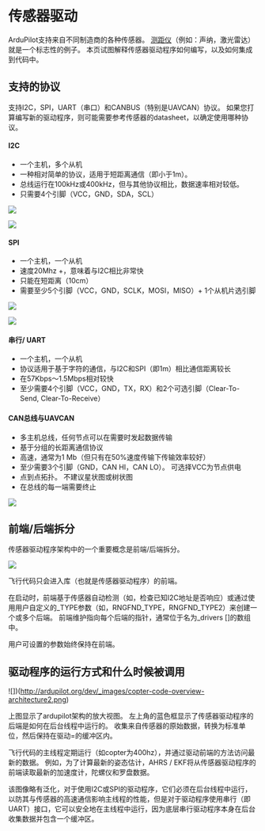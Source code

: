 # 传感器驱动


ArduPilot支持来自不同制造商的各种传感器。 [测距仪](http://ardupilot.org/copter/docs/common-rangefinder-landingpage.html#common-rangefinder-landingpage)（例如：声纳，激光雷达）就是一个标志性的例子。 本页试图解释传感器驱动程序如何编写，以及如何集成到代码中。

## 支持的协议

支持I2C，SPI，UART（串口）和CANBUS（特别是UAVCAN）协议。 如果您打算编写新的驱动程序，则可能需要参考传感器的datasheet，以确定使用哪种协议。

#### I2C

* 一个主机，多个从机
* 一种相对简单的协议，适用于短距离通信（即小于1m）。
* 总线运行在100kHz或400kHz，但与其他协议相比，数据速率相对较低。
* 只需要4个引脚（VCC，GND，SDA，SCL）

![](http://ardupilot.org/dev/_images/code-overview-sensor-driver-i2c1.png)

![](http://ardupilot.org/dev/_images/code-overview-sensor-driver-i2c2.png)

#### SPI

* 一个主机，一个从机
* 速度20Mhz +，意味着与I2C相比非常快
* 只能在短距离（10cm）
* 需要至少5个引脚（VCC，GND，SCLK，MOSI，MISO）+ 1个从机片选引脚

![](http://ardupilot.org/dev/_images/code-overview-sensor-driver-spi1.png)

![](http://ardupilot.org/dev/_images/code-overview-sensor-driver-spi2.png)

#### 串行/ UART
* 一个主机，一个从机
* 协议适用于基于字符的通信，与I2C和SPI（即1m）相比通信距离较长
* 在57Kbps〜1.5Mbps相对较快
* 至少需要4个引脚（VCC，GND，TX，RX）和2个可选引脚（Clear-To-Send, Clear-To-Receive）

#### CAN总线与UAVCAN

* 多主机总线，任何节点可以在需要时发起数据传输
* 基于分组的长距离通信协议
* 高速，通常为1 Mb（但只有在50%速度传输下传输效率较好）
* 至少需要3个引脚（GND，CAN HI，CAN LO）。 可选择VCC为节点供电
* 点到点拓扑。 不建议星状图或树状图
* 在总线的每一端需要终止

![](http://ardupilot.org/dev/_images/code-overview-can-bus.png)

## 前端/后端拆分

传感器驱动程序架构中的一个重要概念是前端/后端拆分。

![](http://ardupilot.org/dev/_images/code-overview-sensor-drivers-febesplit.png)

飞行代码只会进入库（也就是传感器驱动程序）的前端。

在启动时，前端基于传感器自动检测（如，检查已知I2C地址是否响应）或通过使用用户自定义的_TYPE参数（如，RNGFND_TYPE，RNGFND_TYPE2）来创建一个或多个后端。 前端维护指向每个后端的指针，通常位于名为_drivers []的数组中。

用户可设置的参数始终保持在前端。

## 驱动程序的运行方式和什么时候被调用

![])(http://ardupilot.org/dev/_images/copter-code-overview-architecture2.png)

上图显示了ardupilot架构的放大视图。 左上角的蓝色框显示了传感器驱动程序的后端是如何在后台线程中运行的。 收集来自传感器的原始数据，转换为标准单位，然后保持在驱动=的缓冲区内。


飞行代码的主线程定期运行（如copter为400hz），并通过驱动前端的方法访问最新的数据。 例如，为了计算最新的姿态估计，AHRS / EKF将从传感器驱动程序的前端读取最新的加速度计，陀螺仪和罗盘数据。

该图像略有泛化，对于使用I2C或SPI的驱动程序，它们必须在后台线程中运行，以防其与传感器的高速通信影响主线程的性能，但是对于驱动程序使用串行（即UART）接口，它可以安全地在主线程中运行，因为底层串行驱动程序本身在后台收集数据并包含一个缓冲区。
